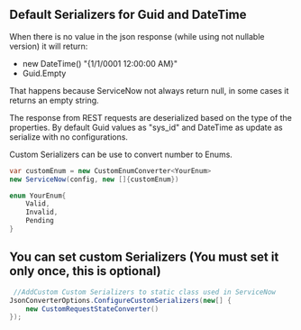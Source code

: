 ## Default Serializers for Guid and DateTime

When there is no value in the json response (while using not nullable version) it will return:
- new DateTime() "{1/1/0001 12:00:00 AM}" 
- Guid.Empty

That happens because ServiceNow not always return null, in some cases it returns an empty string.

The response from REST requests are deserialized based on the type of the properties.
By default Guid values as "sys_id" and DateTime as update as serialize with no configurations.

Custom Serializers can be use to convert number to Enums.

``` csharp
var customEnum = new CustomEnumConverter<YourEnum>
new ServiceNow(config, new []{customEnum})
```

``` csharp
enum YourEnum{
    Valid,
    Invalid,
    Pending
}
```


## You can set custom Serializers (You must set it only once, this is optional)
``` csharp
 //AddCustom Custom Serializers to static class used in ServiceNow
JsonConverterOptions.ConfigureCustomSerializers(new[] {
    new CustomRequestStateConverter() 
});
```
